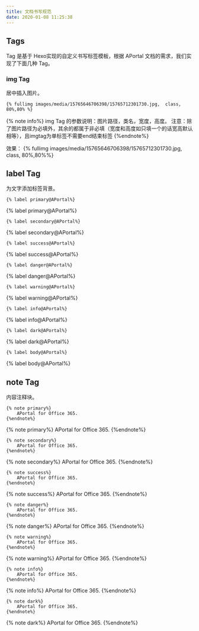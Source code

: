 ```yaml
---
title: 文档书写规范
date: 2020-01-08 11:25:38
---
```


## Tags

Tag 是基于 Hexo实现的自定义书写标签模板，根据 APortal 文档的需求，我们实现了下面几种 Tag。


### img Tag

居中插入图片。

```
{% fullimg images/media/15765646706398/15765712301730.jpg,  class, 80%,80% %}
```

{% note info%}
img Tag 的参数说明：图片路径，类名，宽度，高度。
注意：除了图片路径为必填外，其余的都属于非必填（宽度和高度如只填一个的话宽高默认相等），且imgtag为单标签不需要end结束标签
{%endnote%}

效果：
{% fullimg images/media/15765646706398/15765712301730.jpg,  class, 80%,80%%}


## label Tag

为文字添加标签背景。

```
{% label primary@APortal%}
```
{% label primary@APortal%}

```
{% label secondary@APortal%}
```
{% label secondary@APortal%}

```
{% label success@APortal%}
```
{% label success@APortal%}

```
{% label danger@APortal%}
```
{% label danger@APortal%}

```
{% label warning@APortal%}
```
{% label warning@APortal%}

```
{% label info@APortal%}
```
{% label info@APortal%}

```
{% label dark@APortal%}
```
{% label dark@APortal%}

```
{% label body@APortal%}
```
{% label body@APortal%}

## note Tag

内容注释块。

```
{% note primary%}
    APortal for Office 365.
{%endnote%}
```
{% note primary%}
    APortal for Office 365.
{%endnote%}

```
{% note secondary%}
    APortal for Office 365.
{%endnote%}
```
{% note secondary%}
    APortal for Office 365.
{%endnote%}

```
{% note success%}
    APortal for Office 365.
{%endnote%}
```
{% note success%}
    APortal for Office 365.
{%endnote%}

```
{% note danger%}
    APortal for Office 365.
{%endnote%}
```
{% note danger%}
    APortal for Office 365.
{%endnote%}

```
{% note warning%}
    APortal for Office 365.
{%endnote%}
```
{% note warning%}
    APortal for Office 365.
{%endnote%}

```
{% note info%}
    APortal for Office 365.
{%endnote%}
```
{% note info%}
    APortal for Office 365.
{%endnote%}

```
{% note dark%}
    APortal for Office 365.
{%endnote%}
```
{% note dark%}
    APortal for Office 365.
{%endnote%}